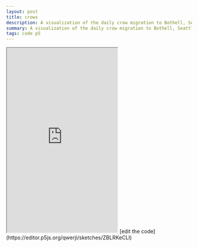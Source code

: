 ```yaml
---
layout: post
title: crows
description: A visualization of the daily crow migration to Bothell, Seattle.
summary: A visualization of the daily crow migration to Bothell, Seattle.
tags: code p5
---
```

<iframe style="height: 500px" src="https://editor.p5js.org/qwerji/full/ZBLRKeCLl"></iframe>
[edit the code](https://editor.p5js.org/qwerji/sketches/ZBLRKeCLl)

